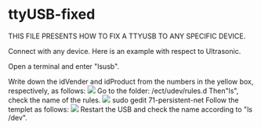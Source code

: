 # ttyUSB-fixed
THIS FILE PRESENTS HOW TO FIX A TTYUSB TO ANY SPECIFIC DEVICE.  

Connect with any device. Here is an example with respect to Ultrasonic.  

Open a terminal and enter "lsusb".  

Write down the idVender and idProduct from the numbers in the yellow box, respectively, as follows:
![](https://github.com/junqi047/ttyUSB-fixed/raw/master/img/idVendor_and_idProduct.png)
Go to the folder: /ect/udev/rules.d
Then"ls", check the name of the rules.
![](https://github.com/junqi047/ttyUSB-fixed/raw/master/img/address.png)
sudo gedit 71-persistent-net 
Follow the templet as follows:
![](https://github.com/junqi047/ttyUSB-fixed/raw/master/img/71-persistent-net.png)
Restart the USB and check the name according to "ls /dev".
